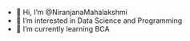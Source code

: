 - 👋 Hi, I’m @NiranjanaMahalakshmi
- 👀 I’m interested in Data Science and Programming
- 🌱 I’m currently learning BCA 


<!---
NiranjanaMahalakshmi/NiranjanaMahalakshmi is a ✨ special ✨ repository because its `README.md` (this file) appears on your GitHub profile.
You can click the Preview link to take a look at your changes.
--->


